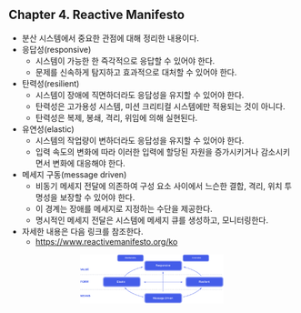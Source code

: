 
## Chapter 4. Reactive Manifesto

* 분산 시스템에서 중요한 관점에 대해 정리한 내용이다.
* 응답성(responsive)
    * 시스템이 가능한 한 즉각적으로 응답할 수 있어야 한다. 
    * 문제를 신속하게 탐지하고 효과적으로 대처할 수 있어야 한다.
* 탄력성(resilient)
    * 시스템이 장애에 직면하더라도 응답성을 유지할 수 있어야 한다.
    * 탄력성은 고가용성 시스템, 미션 크리티컬 시스템에만 적용되는 것이 아니다.
    * 탄력성은 복제, 봉쇄, 격리, 위임에 의해 실현된다.
* 유연성(elastic)
    * 시스템의 작업량이 변하더라도 응답성을 유지할 수 있어야 한다.
    * 입력 속도의 변화에 따라 이러한 입력에 할당된 자원을 증가시키거나 감소시키면서 변화에 대응해야 한다.
* 메세지 구동(message driven)
    * 비동기 메세지 전달에 의존하여 구성 요소 사이에서 느슨한 결합, 격리, 위치 투명성을 보장할 수 있어야 한다.
    * 이 경계는 장애를 메세지로 지정하는 수단을 제공한다.
    * 명시적인 메세지 전달은 시스템에 메세지 큐를 생성하고, 모니터링한다.
* 자세한 내용은 다음 링크를 참조한다.
    * <https://www.reactivemanifesto.org/ko>

<p align="center"> 
    <img src="../images/chapter-004-1.JPG" width="50%" />
</p>
